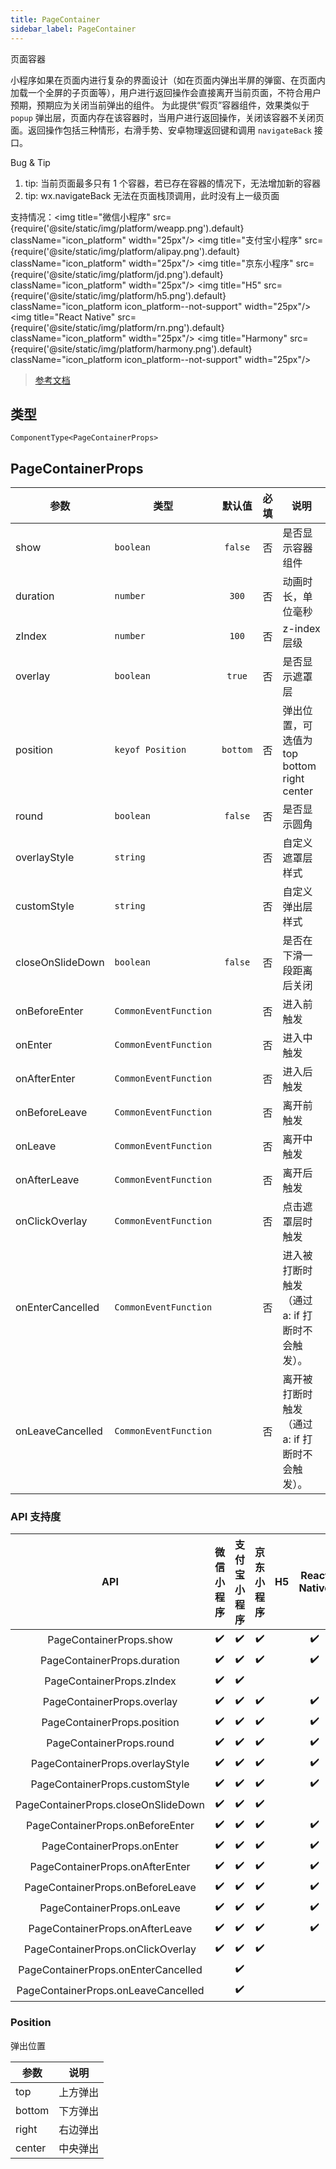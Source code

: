 ```yaml
---
title: PageContainer
sidebar_label: PageContainer
---
```


页面容器

小程序如果在页面内进行复杂的界面设计（如在页面内弹出半屏的弹窗、在页面内加载一个全屏的子页面等），用户进行返回操作会直接离开当前页面，不符合用户预期，预期应为关闭当前弹出的组件。
为此提供“假页”容器组件，效果类似于 `popup` 弹出层，页面内存在该容器时，当用户进行返回操作，关闭该容器不关闭页面。返回操作包括三种情形，右滑手势、安卓物理返回键和调用 `navigateBack` 接口。

Bug & Tip
 1. tip: 当前页面最多只有 1 个容器，若已存在容器的情况下，无法增加新的容器
 2. tip: wx.navigateBack 无法在页面栈顶调用，此时没有上一级页面

支持情况：<img title="微信小程序" src={require('@site/static/img/platform/weapp.png').default} className="icon_platform" width="25px"/> <img title="支付宝小程序" src={require('@site/static/img/platform/alipay.png').default} className="icon_platform" width="25px"/> <img title="京东小程序" src={require('@site/static/img/platform/jd.png').default} className="icon_platform" width="25px"/> <img title="H5" src={require('@site/static/img/platform/h5.png').default} className="icon_platform icon_platform--not-support" width="25px"/> <img title="React Native" src={require('@site/static/img/platform/rn.png').default} className="icon_platform" width="25px"/> <img title="Harmony" src={require('@site/static/img/platform/harmony.png').default} className="icon_platform icon_platform--not-support" width="25px"/>

> [参考文档](https://developers.weixin.qq.com/miniprogram/dev/component/page-container.html)

## 类型

```tsx
ComponentType<PageContainerProps>
```

## PageContainerProps

| 参数 | 类型 | 默认值 | 必填 | 说明 |
| --- | --- | :---: | :---: | --- |
| show | `boolean` | `false` | 否 | 是否显示容器组件 |
| duration | `number` | `300` | 否 | 动画时长，单位毫秒 |
| zIndex | `number` | `100` | 否 | z-index 层级 |
| overlay | `boolean` | `true` | 否 | 是否显示遮罩层 |
| position | `keyof Position` | `bottom` | 否 | 弹出位置，可选值为 top bottom right center |
| round | `boolean` | `false` | 否 | 是否显示圆角 |
| overlayStyle | `string` |  | 否 | 自定义遮罩层样式 |
| customStyle | `string` |  | 否 | 自定义弹出层样式 |
| closeOnSlideDown | `boolean` | `false` | 否 | 是否在下滑一段距离后关闭 |
| onBeforeEnter | `CommonEventFunction` |  | 否 | 进入前触发 |
| onEnter | `CommonEventFunction` |  | 否 | 进入中触发 |
| onAfterEnter | `CommonEventFunction` |  | 否 | 进入后触发 |
| onBeforeLeave | `CommonEventFunction` |  | 否 | 离开前触发 |
| onLeave | `CommonEventFunction` |  | 否 | 离开中触发 |
| onAfterLeave | `CommonEventFunction` |  | 否 | 离开后触发 |
| onClickOverlay | `CommonEventFunction` |  | 否 | 点击遮罩层时触发 |
| onEnterCancelled | `CommonEventFunction` |  | 否 | 进入被打断时触发（通过 a: if 打断时不会触发）。 |
| onLeaveCancelled | `CommonEventFunction` |  | 否 | 离开被打断时触发（通过 a: if 打断时不会触发）。 |

### API 支持度

| API | 微信小程序 | 支付宝小程序 | 京东小程序 | H5 | React Native | Harmony |
| :---: | :---: | :---: | :---: | :---: | :---: | :---: |
| PageContainerProps.show | ✔️ | ✔️ | ✔️ |  | ✔️ |  |
| PageContainerProps.duration | ✔️ | ✔️ | ✔️ |  | ✔️ |  |
| PageContainerProps.zIndex | ✔️ | ✔️ |  |  |  |  |
| PageContainerProps.overlay | ✔️ | ✔️ | ✔️ |  | ✔️ |  |
| PageContainerProps.position | ✔️ | ✔️ | ✔️ |  | ✔️ |  |
| PageContainerProps.round | ✔️ | ✔️ | ✔️ |  | ✔️ |  |
| PageContainerProps.overlayStyle | ✔️ | ✔️ | ✔️ |  | ✔️ |  |
| PageContainerProps.customStyle | ✔️ | ✔️ | ✔️ |  | ✔️ |  |
| PageContainerProps.closeOnSlideDown | ✔️ | ✔️ | ✔️ |  |  |  |
| PageContainerProps.onBeforeEnter | ✔️ | ✔️ | ✔️ |  | ✔️ |  |
| PageContainerProps.onEnter | ✔️ | ✔️ | ✔️ |  | ✔️ |  |
| PageContainerProps.onAfterEnter | ✔️ | ✔️ | ✔️ |  | ✔️ |  |
| PageContainerProps.onBeforeLeave | ✔️ | ✔️ | ✔️ |  | ✔️ |  |
| PageContainerProps.onLeave | ✔️ | ✔️ | ✔️ |  | ✔️ |  |
| PageContainerProps.onAfterLeave | ✔️ | ✔️ | ✔️ |  | ✔️ |  |
| PageContainerProps.onClickOverlay | ✔️ | ✔️ | ✔️ |  |  |  |
| PageContainerProps.onEnterCancelled |  | ✔️ |  |  |  |  |
| PageContainerProps.onLeaveCancelled |  | ✔️ |  |  |  |  |

### Position

弹出位置

| 参数 | 说明 |
| --- | --- |
| top | 上方弹出 |
| bottom | 下方弹出 |
| right | 右边弹出 |
| center | 中央弹出 |

